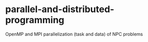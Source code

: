 # parallel-and-distributed-programming
OpenMP and MPI parallelization (task and data) of NPC problems
